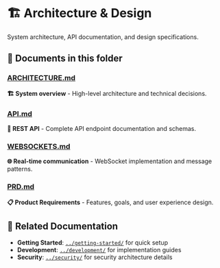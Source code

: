 # 🏗️ Architecture & Design

System architecture, API documentation, and design specifications.

## 📖 Documents in this folder

### [ARCHITECTURE.md](ARCHITECTURE.md)

**🏗️ System overview** - High-level architecture and technical decisions.

### [API.md](API.md)

**🔌 REST API** - Complete API endpoint documentation and schemas.

### [WEBSOCKETS.md](WEBSOCKETS.md)

**🌐 Real-time communication** - WebSocket implementation and message patterns.

### [PRD.md](PRD.md)

**📋 Product Requirements** - Features, goals, and user experience design.

## 🔗 Related Documentation

- **Getting Started**: [`../getting-started/`](../getting-started/) for quick setup
- **Development**: [`../development/`](../development/) for implementation guides
- **Security**: [`../security/`](../security/) for security architecture details
